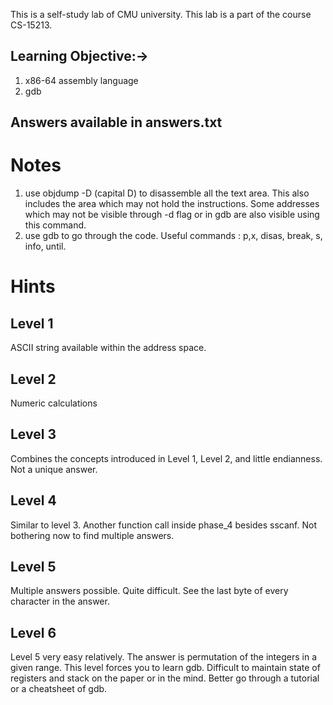 This is a self-study lab of CMU university. This lab is a part of the course CS-15213.
## Learning Objective:-> 
1. x86-64 assembly language
1. gdb
## Answers available in answers.txt

# Notes 
1. use objdump -D (capital D) to disassemble all the text area. This also includes the area which may not hold the instructions.
Some addresses which may not be visible through -d flag or in gdb are also visible using this command.
1. use gdb to go through the code.
Useful commands : p,x, disas, break, s, info, until. 

# Hints

## Level 1
ASCII string available within the address space.
## Level 2
Numeric calculations
## Level 3
Combines the concepts introduced in Level 1, Level 2, and little endianness. Not a unique answer.
## Level 4
Similar to level 3. Another function call inside phase\_4 besides sscanf. Not bothering now to  find multiple answers.
## Level 5
Multiple answers possible. Quite difficult. See the last byte of every character in the answer.  
## Level 6
Level 5 very easy relatively. The answer is permutation of the integers in a given range.
This level forces you to learn gdb. Difficult to maintain state of registers and stack on the paper or in the mind. Better go through a tutorial or a cheatsheet of gdb.

